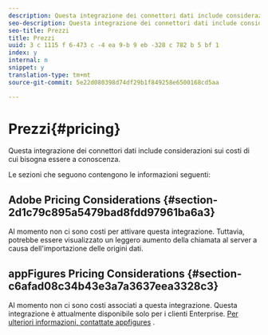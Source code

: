 ```yaml
---
description: Questa integrazione dei connettori dati include considerazioni sui costi di cui bisogna essere a conoscenza.
seo-description: Questa integrazione dei connettori dati include considerazioni sui costi di cui bisogna essere a conoscenza.
seo-title: Prezzi
title: Prezzi
uuid: 3 c 1115 f 6-473 c -4 ea 9-b 9 eb -328 c 782 b 5 bf 1
index: y
internal: n
snippet: y
translation-type: tm+mt
source-git-commit: 5e22d080398d74df29b1f849258e6500168cd5aa

---
```



# Prezzi{#pricing}

Questa integrazione dei connettori dati include considerazioni sui costi di cui bisogna essere a conoscenza.

Le sezioni che seguono contengono le informazioni seguenti:

## Adobe Pricing Considerations {#section-2d1c79c895a5479bad8fdd97961ba6a3}

Al momento non ci sono costi per attivare questa integrazione. Tuttavia, potrebbe essere visualizzato un leggero aumento della chiamata al server a causa dell'importazione delle origini dati.

## appFigures Pricing Considerations {#section-c6afad08c34b43e3a7a3637eea3328c3}

Al momento non ci sono costi associati a questa integrazione. Questa integrazione è attualmente disponibile solo per i clienti Enterprise. [Per ulteriori informazioni, contattate appfigures](https://appfigures.com/support/contact) .
